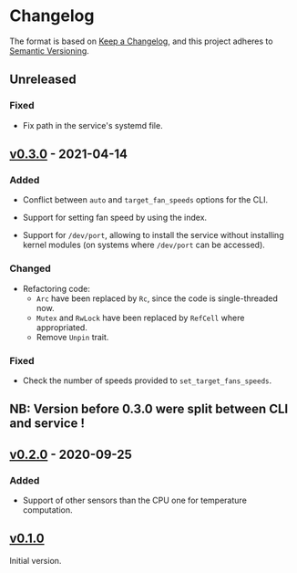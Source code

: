 # Changelog

The format is based on [Keep a Changelog](https://keepachangelog.com/en/1.0.0/),
and this project adheres to [Semantic Versioning](https://semver.org/spec/v2.0.0.html).

## Unreleased

### Fixed

- Fix path in the service's systemd file.

## [v0.3.0] - 2021-04-14

### Added

- Conflict between `auto` and `target_fan_speeds` options for the CLI.

- Support for setting fan speed by using the index.

- Support for `/dev/port`, allowing to install the service without installing
  kernel modules (on systems where `/dev/port` can be accessed).

### Changed

- Refactoring code:
  - `Arc` have been replaced by `Rc`, since the code is single-threaded now.
  - `Mutex` and `RwLock` have been replaced by `RefCell` where appropriated.
  - Remove `Unpin` trait.

### Fixed

- Check the number of speeds provided to `set_target_fans_speeds`.

## NB: Version before 0.3.0 were split between CLI and service !

## [v0.2.0] - 2020-09-25

### Added

- Support of other sensors than the CPU one for temperature computation.


## [v0.1.0]

Initial version.

[v0.3.0]: https://github.com/musikid/fancy/compare/fancy-service-0.2.0..v0.3.0
[v0.2.0]: https://github.com/musikid/fancy/compare/fancy-service-0.1.0...fancy-service-0.2.0
[v0.1.0]: https://github.com/musikid/fancy/compare/fancy-service-0.1.0
